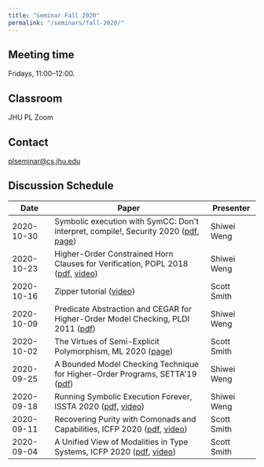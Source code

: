 ```yaml
---
title: "Seminar Fall 2020"
permalink: "/seminars/fall-2020/"
---
```


Meeting time
------------

Fridays, 11:00–12:00.

Classroom
---------

JHU PL Zoom

Contact
-------

<plseminar@cs.jhu.edu>

Discussion Schedule
-------------------

| Date       | Paper                                                                                                                                                                                                                   | Presenter   |
| ---------- | ----------------------------------------------------------------------------------------------------------------------------------------------------------------------------------------------------------------------- | ----------- |
| 2020-10-30 | Symbolic execution with SymCC: Don't interpret, compile!, Security 2020 ([pdf](https://www.usenix.org/system/files/sec20-poeplau.pdf), [page](https://www.usenix.org/conference/usenixsecurity20/presentation/poeplau)) | Shiwei Weng |
| 2020-10-23 | Higher-Order Constrained Horn Clauses for Verification, POPL 2018 ([pdf](https://dl.acm.org/doi/10.1145/3158099), [video](https://www.youtube.com/watch?v=VFVDeXmuok8))                                                 | Shiwei Weng |
| 2020-10-16 | Zipper tutorial ([video](https://www.youtube.com/watch?v=HqHdgBXOOsE))                                                                                                                                                  | Scott Smith |
| 2020-10-09 | Predicate Abstraction and CEGAR for Higher-Order Model Checking, PLDI 2011 ([pdf](http://www.cs.tsukuba.ac.jp/~uhiro/papers/pldi2011.pdf))                                                                              | Shiwei Weng |
| 2020-10-02 | The Virtues of Semi-Explicit Polymorphism, ML 2020 ([page](https://icfp20.sigplan.org/details/mlfamilyworkshop-2020-papers/5/The-Virtues-of-Semi-Explicit-Polymorphism))                                                | Scott Smith |
| 2020-09-25 | A Bounded Model Checking Technique for Higher-Order Programs, SETTA'19 ([pdf](https://qmro.qmul.ac.uk/xmlui/bitstream/123456789/60823/2/Tzevelekos%20A%20Bounded%20Model%202019%20Accepted.pdf))                        | Shiwei Weng |
| 2020-09-18 | Running Symbolic Execution Forever, ISSTA 2020 ([pdf](https://srg.doc.ic.ac.uk/files/papers/moklee-issta-20.pdf), [video](https://www.youtube.com/watch?v=KNEwLszhuuA&feature=emb_logo))                                | Shiwei Weng |
| 2020-09-11 | Recovering Purity with Comonads and Capabilities, ICFP 2020 ([pdf](https://dl.acm.org/doi/10.1145/3408993), [video](https://youtu.be/fakSKvP9yaM?t=4382))                                                               | Scott Smith |
| 2020-09-04 | A Unified View of Modalities in Type Systems, ICFP 2020 ([pdf](https://doi.org/10.1145/3408972), [video](https://www.youtube.com/watch?v=aNLOi-1ixwM&feature=youtu.be&list=PLyrlk8Xaylp4fOgwO5RUTrpgSA_HRjDMW&t=5282))  | Scott Smith |